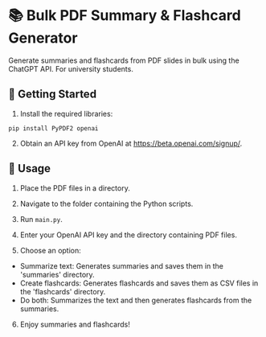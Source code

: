# 📚 Bulk PDF Summary & Flashcard Generator

Generate summaries and flashcards from PDF slides in bulk using the ChatGPT API. For university students.

## 🚀 Getting Started

1. Install the required libraries:

`pip install PyPDF2 openai`

2. Obtain an API key from OpenAI at https://beta.openai.com/signup/.

## 🔧 Usage

1. Place the PDF files in a directory.

2. Navigate to the folder containing the Python scripts.

3. Run `main.py`.

4. Enter your OpenAI API key and the directory containing PDF files.

5. Choose an option:
- Summarize text: Generates summaries and saves them in the 'summaries' directory.
- Create flashcards: Generates flashcards and saves them as CSV files in the 'flashcards' directory.
- Do both: Summarizes the text and then generates flashcards from the summaries.

6. Enjoy summaries and flashcards!
